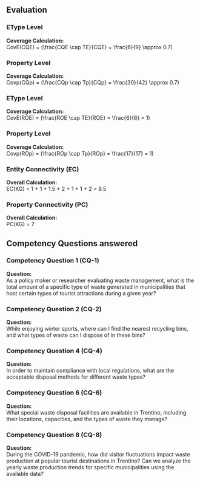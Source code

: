 ## Evaluation

### EType Level  
**Coverage Calculation:**  
CovE(CQE) = \(\frac{CQE \cap TE}{CQE} = \frac{6}{9} \approx 0.7\)

### Property Level  
**Coverage Calculation:**  
Covp(CQp) = \(\frac{CQp \cap Tp}{CQp} = \frac{30}{42} \approx 0.7\)

### EType Level  
**Coverage Calculation:**  
CovE(ROE) = \(\frac{ROE \cap TE}{ROE} = \frac{6}{6} = 1\)

### Property Level  
**Coverage Calculation:**  
Covp(ROp) = \(\frac{ROp \cap Tp}{ROp} = \frac{17}{17} = 1\)

### Entity Connectivity (EC)  
**Overall Calculation:**  
EC(KG) = 1 + 1 + 1.5 + 2 + 1 + 1 + 2 = 9.5

### Property Connectivity (PC)  
**Overall Calculation:**  
PC(KG) = 7


## Competency Questions answered

### Competency Question 1 (CQ-1)  
**Question:**  
As a policy maker or researcher evaluating waste management, what is the total amount of a specific type of waste generated in municipalities that host certain types of tourist attractions during a given year?  

### Competency Question 2 (CQ-2)  
**Question:**  
While enjoying winter sports, where can I find the nearest recycling bins, and what types of waste can I dispose of in these bins?  

### Competency Question 4 (CQ-4)  
**Question:**  
In order to maintain compliance with local regulations, what are the acceptable disposal methods for different waste types?  

### Competency Question 6 (CQ-6)  
**Question:**  
What special waste disposal facilities are available in Trentino, including their locations, capacities, and the types of waste they manage?  

### Competency Question 8 (CQ-8)  
**Question:**  
During the COVID-19 pandemic, how did visitor fluctuations impact waste production at popular tourist destinations in Trentino? Can we analyze the yearly waste production trends for specific municipalities using the available data?  


